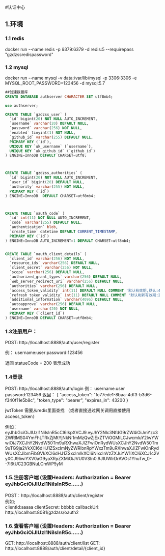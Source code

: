 #认证中心


## 1.环境
### 1.1 redis

docker run --name redis  -p 6379:6379 -d  redis:5  --requirepass "gzdzssredispassword" 


### 1.2 mysql
docker run --name mysql -v  data:/var/lib/mysql   -p 3306:3306  -e MYSQL_ROOT_PASSWORD=123456 -d mysql:5.7
 


```sql
##创建数据库
CREATE DATABASE authserver CHARACTER SET utf8mb4;

use authserver;

CREATE TABLE `gzdzss_user` (
  `id` bigint(20) NOT NULL AUTO_INCREMENT,
  `username` varchar(20) DEFAULT NULL,
  `password` varchar(256) NOT NULL,
  `enabled` tinyint(1) NOT NULL,
  `github_id` varchar(255) DEFAULT NULL,
  PRIMARY KEY (`id`),
  UNIQUE KEY `uk_username` (`username`),
  UNIQUE KEY `uk_github_id` (`github_id`)
) ENGINE=InnoDB DEFAULT CHARSET=utf8;



CREATE TABLE `gzdzss_authorities` (
  `id` bigint(20) NOT NULL AUTO_INCREMENT,
  `user_id` bigint(20) DEFAULT NULL,
  `authority` varchar(255) NOT NULL,
  PRIMARY KEY (`id`)
) ENGINE=InnoDB  DEFAULT CHARSET=utf8mb4;



CREATE TABLE `oauth_code` (
  `id` int(11) NOT NULL AUTO_INCREMENT,
  `code` varchar(255) DEFAULT NULL,
  `authentication` blob,
  `create_time` datetime DEFAULT CURRENT_TIMESTAMP,
  PRIMARY KEY (`id`)
) ENGINE=InnoDB AUTO_INCREMENT=1 DEFAULT CHARSET=utf8mb4;


CREATE TABLE `oauth_client_details` (
  `client_id` varchar(256) NOT NULL,
  `resource_ids` varchar(256) DEFAULT NULL,
  `client_secret` varchar(256) NOT NULL,
  `scope` varchar(256) DEFAULT NULL,
  `authorized_grant_types` varchar(256) DEFAULT NULL,
  `web_server_redirect_uri` varchar(256) DEFAULT NULL,
  `authorities` varchar(256) DEFAULT NULL,
  `access_token_validity` int(11) DEFAULT NULL COMMENT '默认有效期,默认:43200',
  `refresh_token_validity` int(11) DEFAULT NULL COMMENT '默认刷新有效期:2592000',
  `additional_information` varchar(4096) DEFAULT NULL,
  `autoapprove` varchar(256) DEFAULT NULL,
  `username` varchar(20) NOT NULL,
  PRIMARY KEY (`client_id`)
) ENGINE=InnoDB DEFAULT CHARSET=utf8mb4;


```


### 1.3注册用户：
POST: http://localhost:8888/auth/user/register   
  
  例： username:user
       password:123456

返回 statueCode = 200 表示成功        


### 1.4登录
POST: http://localhost:8888/auth/login
 例：   username:user
       password:123456
返回：
{
    "access_token": "fc77ede1-8baa-4df3-b3d6-f340f11e5b8c",
    "token_type": "bearer",
    "expires_in": 43200
}

jwtToken 需要从redis里面查找 （或者直接通过网关调用直接使用 access_token）

例如：
eyJhbGciOiJIUzI1NiIsInR5cCI6IkpXVCJ9.eyJhY2Nlc3NfdG9rZW4iOiJmYzc3ZWRlMS04YmFhLTRkZjMtYjNkNi1mMzQwZjExZTViOGMiLCJwcmluY2lwYWwiOiJ7XCJhY2NvdW50Tm9uRXhwaXJlZFwiOnRydWUsXCJhY2NvdW50Tm9uTG9ja2VkXCI6dHJ1ZSxcImNyZWRlbnRpYWxzTm9uRXhwaXJlZFwiOnRydWUsXCJlbmFibGVkXCI6dHJ1ZSxcImlkXCI6NixcInVzZXJuYW1lXCI6XCJ1c2VyXCJ9IiwiYXV0aG9yaXRpZXMiOiJVU0VSIn0.9JIUWlrDrAVOs1YhuTw_0--7l6tUC23GBNuLCmWP5yM



### 1.5.注册客户端 (设置Headers:  Authorization = Bearer eyJhbGciOiJIUzI1NiIsInR5c……)
POST：http://localhost:8888/auth/client/register  
例如;  
  clientId:aaaaa
  clientSecret: bbbbb
  callbackUrl: http://localhost:8081/gzdzss/oauth2

### 1.6.查看客户端  (设置Headers:  Authorization = Bearer eyJhbGciOiJIUzI1NiIsInR5c……)
GET: http://localhost:8888/auth/client/list
GET: http://localhost:8888/auth/client/detail/{client_id}

